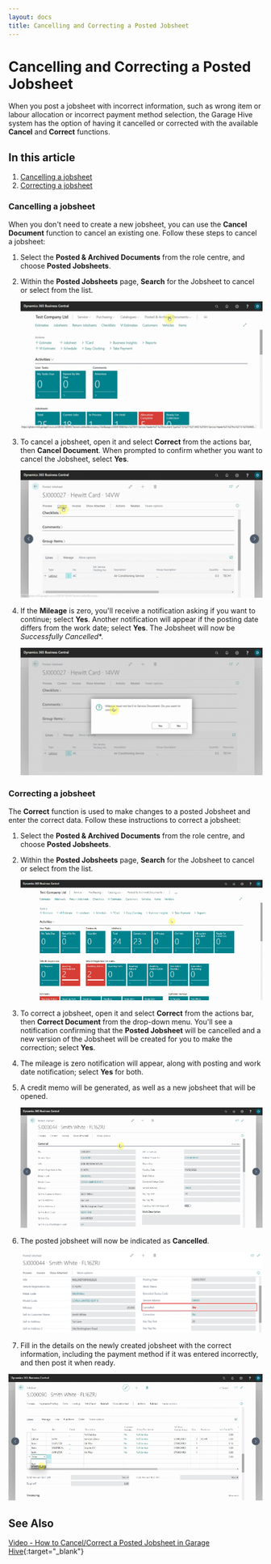 ```yaml
---
layout: docs
title: Cancelling and Correcting a Posted Jobsheet 
---
```


# Cancelling and Correcting a Posted Jobsheet 
When you post a jobsheet with incorrect information, such as wrong item or labour allocation or incorrect payment method selection, the Garage Hive system has the option of having it cancelled or corrected with the available **Cancel** and **Correct** functions.

## In this article
1. [Cancelling a jobsheet](#cancelling-a-jobsheet)
2. [Correcting a jobsheet](#correcting-a-jobsheet)
 
### Cancelling a jobsheet
When you don't need to create a new jobsheet, you can use the **Cancel Document** function to cancel an existing one. Follow these steps to cancel a jobsheet: 
1. Select the **Posted & Archived Documents** from the role centre, and choose **Posted Jobsheets**.
2. Within the **Posted Jobsheets** page, **Search** for the Jobsheet to cancel or select from the list. 

   ![](media/garagehive-cancel-jobsheet1.gif)

3. To cancel a jobsheet, open it and select **Correct** from the actions bar, then **Cancel Document**. When prompted to confirm whether you want to cancel the Jobsheet, select **Yes**.

   ![](media/garagehive-cancel-jobsheet2.gif)

4. If the **Mileage** is zero, you'll receive a notification asking if you want to continue; select **Yes**. Another notification will appear if the posting date differs from the work date; select **Yes**. The Jobsheet will now be *Successfully Cancelled**.

   ![](media/garagehive-cancel-jobsheet3.gif)

### Correcting a jobsheet
The **Correct** function is used to make changes to a posted Jobsheet and enter the correct data. Follow these instructions to correct a jobsheet:
1. Select the **Posted & Archived Documents** from the role centre, and choose **Posted Jobsheets**.
2. Within the **Posted Jobsheets** page, **Search** for the Jobsheet to cancel or select from the list. 

   ![](media/garagehive-correct-jobsheet1.gif)

3. To correct a jobsheet, open it and select **Correct** from the actions bar, then **Correct Document** from the drop-down menu. You'll see a notification confirming that the **Posted Jobsheet** will be cancelled and a new version of the Jobsheet will be created for you to make the correction; select **Yes**.
4. The mileage is zero notification will appear, along with posting and work date notification; select **Yes** for both.
5. A credit memo will be generated, as well as a new jobsheet that will be opened.
   
   ![](media/garagehive-correct-jobsheet2.gif)

6. The posted jobsheet will now be indicated as **Cancelled**.

   ![](media/garagehive-corrected-jobsheet3.png)

7.  Fill in the details on the newly created jobsheet with the correct information, including the payment method if it was entered incorrectly, and then post it when ready. 

   ![](media/garagehive-correct-jobsheet4.gif)


## See Also

[Video - How to Cancel/Correct a Posted Jobsheet in Garage Hive](https://youtu.be/4H50FX9LCPw){:target="_blank"}